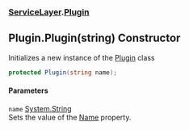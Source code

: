 ### [ServiceLayer](ServiceLayer.md 'ServiceLayer').[Plugin](ServiceLayer_Plugin.md 'ServiceLayer.Plugin')
## Plugin.Plugin(string) Constructor
Initializes a new instance of the [Plugin](ServiceLayer_Plugin.md 'ServiceLayer.Plugin') class  
```csharp
protected Plugin(string name);
```
#### Parameters
<a name='ServiceLayer_Plugin_Plugin(string)_name'></a>
`name` [System.String](https://docs.microsoft.com/en-us/dotnet/api/System.String 'System.String')  
Sets the value of the [Name](ServiceLayer_Plugin_Name.md 'ServiceLayer.Plugin.Name') property.
  
